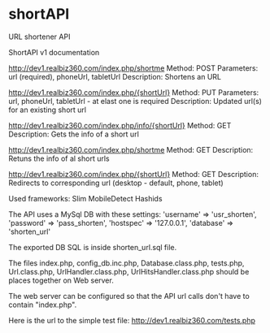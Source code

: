 # shortAPI
URL shortener API

ShortAPI v1 documentation

http://dev1.realbiz360.com/index.php/shortme
  Method: POST
  Parameters: url (required), phoneUrl, tabletUrl
  Description: Shortens an URL

http://dev1.realbiz360.com/index.php/{shortUrl}
  Method: PUT
  Parameters: url, phoneUrl, tabletUrl - at elast one is required
  Description: Updated url(s) for an existing short url
  
http://dev1.realbiz360.com/index.php/info/{shortUrl}
  Method: GET
  Description: Gets the info of a short url
  
http://dev1.realbiz360.com/index.php/shortme
  Method: GET
  Description: Retuns the info of al short urls
  
http://dev1.realbiz360.com/index.php/{shortUrl}
  Method: GET
  Description: Redirects to corresponding url (desktop - default, phone, tablet)
  

Used frameworks:
  Slim
  MobileDetect
  Hashids
  
The API uses a MySql DB with these settings: 
		'username' => 'usr_shorten',
		'password' => 'pass_shorten',
		'hostspec' => '127.0.0.1',
		'database' => 'shorten_url'
		
The exported DB SQL is inside shorten_url.sql file.

The files index.php, config_db.inc.php, Database.class.php, tests.php, Url.class.php, UrlHandler.class.php, UrlHitsHandler.class.php should be places together on Web server.

The web server can be configured so that the API url calls don't have to contain "index.php".

Here is the url to the simple test file: http://dev1.realbiz360.com/tests.php



